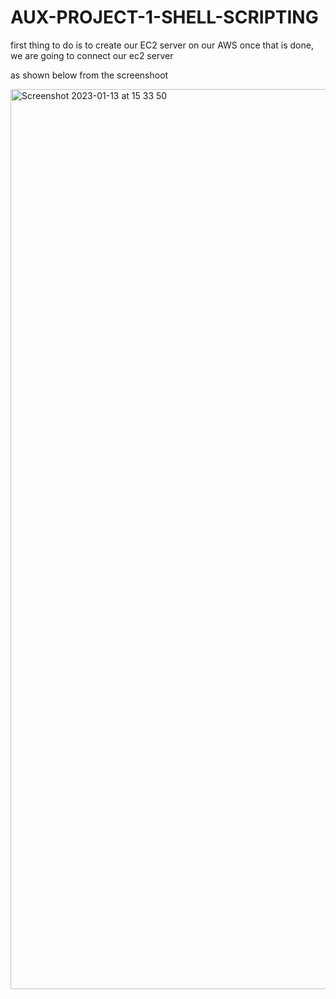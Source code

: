 # AUX-PROJECT-1-SHELL-SCRIPTING
first thing to do is to create our EC2 server on our AWS
once that is done, we are going to connect our ec2 server

as shown below from the screenshoot 

<img width="1440" alt="Screenshot 2023-01-13 at 15 33 50" src="https://user-images.githubusercontent.com/118350020/212345252-ae52b3bb-955a-40b1-b16a-c8a3f8ff8bc2.png">
